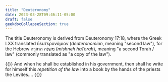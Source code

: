 ```yaml
---
title: "Deuteronomy"
date: 2023-03-28T09:46:11-05:00
draft: false
geekdocCollapseSection: true
---
```


The title Deuteronomy is derived from Deuteronomy 17:18, where the Greek LXX translated δευτερονόμιον (*deuteronomion*, meaning "second law"), for the Hebrew מִשְׁנֵ֨ה הַתֹּורָ֤ה (*mishneh haTorah*), meaning "a second Torah / law" (commonly translated as "a copy of the law").

{{<hint type=important icon=gdoc_fire title="Deuteronomy 17:18 (ENGLXXUP), emphasis added">}}
And when he shall be established in his government, then shall he write for himself this *repetition of the law* into a book by the hands of the priests the Levites....
{{</hint>}}
